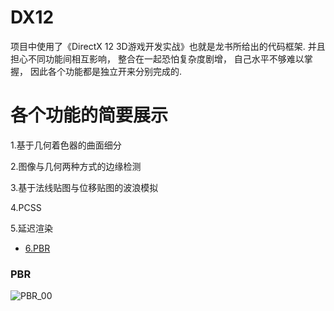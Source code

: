 # DX12
项目中使用了《DirectX 12 3D游戏开发实战》也就是龙书所给出的代码框架. 并且担心不同功能间相互影响， 整合在一起恐怕复杂度剧增， 自己水平不够难以掌握， 因此各个功能都是独立开来分别完成的.


# **各个功能的简要展示**  

1.基于几何着色器的曲面细分  

2.图像与几何两种方式的边缘检测

3.基于法线贴图与位移贴图的波浪模拟  

4.PCSS  

5.延迟渲染  

- [6.PBR](#PBR)

### PBR
![PBR_00](https://user-images.githubusercontent.com/79561572/165465850-f52fa41e-b1e3-47d2-b9dc-05c2be08ac92.jpg)
